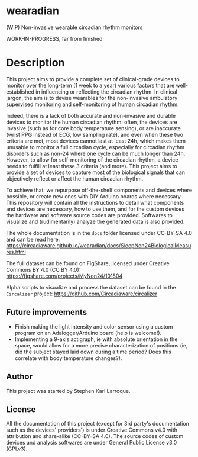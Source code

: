# wearadian
(WIP) Non-invasive wearable circadian rhythm monitors

WORK-IN-PROGRESS, far from finished

# Description
This project aims to provide a complete set of clinical-grade devices to monitor over the long-term (1 week to a year) various factors that are well-established in influencing or reflecting the circadian rhythm. In clinical jargon, the aim is to devise wearables for the non-invasive ambulatory supervised monitoring and self-monitoring of human circadian rhythm.

Indeed, there is a lack of both accurate and non-invasive and durable devices to monitor the human circadian rhythm: often, the devices are invasive (such as for core body temperature sensing), or are inaccurate (wrist PPG instead of ECG, low sampling rate), and even when these two criteria are met, most devices cannot last at least 24h, which makes them unusable to monitor a full circadian cycle, especially for circadian rhythm disorders such as non-24 where one cycle can be much longer than 24h. However, to allow for self-monitoring of the circadian rhythm, a device needs to fulfill at least these 3 criteria (and more). This project aims to provide a set of devices to capture most of the biological signals that can objectively reflect or affect the human circadian rhythm.

To achieve that, we repurpose off-the-shelf components and devices where possible, or create new ones with DIY Arduino boards where necessary. This repository will contain all the instructions to detail what components and devices are necessary, how to use them, and for the custom devices the hardware and software source codes are provided. Softwares to visualize and (rudimentarily) analyze the generated data is also provided.

The whole documentation is in the `docs` folder licensed under CC-BY-SA 4.0 and can be read here:
https://circadiaware.github.io/wearadian/docs/SleepNon24BiologicalMeasures.html

The full dataset can be found on FigShare, licensed under Creative Commons BY 4.0 (CC BY 4.0):
https://figshare.com/projects/MyNon24/101804

Alpha scripts to visualize and process the dataset can be found in the `Circalizer` project:
https://github.com/Circadiaware/circalizer

## Future improvements

* Finish making the light intensity and color sensor using a custom program on an Adalogger/Arduino board (help is welcome!).
* Implementing a 9-axis actigraph, ie with absolute orientation in the space, would allow for a more precise characterization of positions (ie, did the subject stayed laid down during a time period? Does this correlate with body temperature changes?).

## Author

This project was started by Stephen Karl Larroque.

## License
All the documentation of this project (except for 3rd party's documentation such as the devices' providers') is under Creative Commons v4.0 with attribution and share-alike (CC-BY-SA 4.0). The source codes of custom devices and analysis softwares are under General Public License v3.0 (GPLv3).
